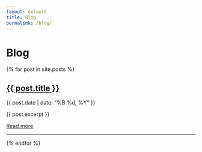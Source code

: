 ```yaml
---
layout: default
title: Blog
permalink: /blog/
---
```


<h1>Blog</h1>

<div class="blog-list">
  {% for post in site.posts %}
    <div class="post-card">
      <h2><a href="{{ post.url | relative_url }}">{{ post.title }}</a></h2>
      <p class="post-date">{{ post.date | date: "%B %d, %Y" }}</p>
      <p>{{ post.excerpt }}</p>
      <a class="read-more" href="{{ post.url | relative_url }}">Read more</a>
    </div>
    <hr class="post-divider">
  {% endfor %}
</div>
